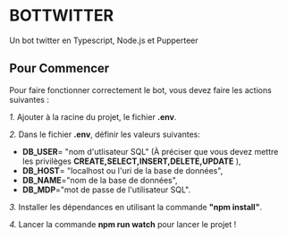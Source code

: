 # BOTTWITTER #

 Un bot twitter en Typescript, Node.js et Pupperteer

## Pour Commencer ##

Pour faire fonctionner correctement le bot, vous devez faire les actions suivantes :

*1.* Ajouter à la racine du projet, le fichier __.env__.

*2.* Dans le fichier __.env__, définir les valeurs suivantes:

* __DB_USER__= "nom d'utlisateur SQL" (À préciser que vous devez mettre les privilèges **CREATE,SELECT,INSERT,DELETE,UPDATE** ),
* __DB_HOST__= "localhost ou l'uri de la base de données",
* __DB_NAME__="nom de la base de données",
* __DB_MDP__="mot de passe de l'utilisateur SQL".

*3.* Installer les dépendances en utilisant la commande **"npm install"**.

*4.* Lancer la commande **npm run watch** pour lancer le projet !
